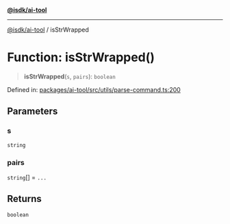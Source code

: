 [**@isdk/ai-tool**](../README.md)

***

[@isdk/ai-tool](../globals.md) / isStrWrapped

# Function: isStrWrapped()

> **isStrWrapped**(`s`, `pairs`): `boolean`

Defined in: [packages/ai-tool/src/utils/parse-command.ts:200](https://github.com/isdk/ai-tool.js/blob/7135b3a67072644f21685b76900b7f351401749e/src/utils/parse-command.ts#L200)

## Parameters

### s

`string`

### pairs

`string`[] = `...`

## Returns

`boolean`
